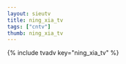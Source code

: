 ```yaml
--- 
layout: sieutv
title: ning_xia_tv
tags: ["cntv"]
thumb: ning_xia_tv
---
```

{% include tvadv key="ning_xia_tv" %}
